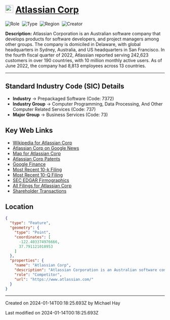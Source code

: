 
# <img src="https://www.atlassian.com/apple-touch-icon.png" alt="Atlassian Corp Logo" height="25px" title="Atlassian Corp" />  [Atlassian Corp](https://www.atlassian.com/) 


![Role](https://img.shields.io/badge/Role-Competitor-blue?style=for-the-badge)&nbsp;&nbsp;![Type](https://img.shields.io/badge/Type-Public-blue?style=for-the-badge)&nbsp;&nbsp;![Region](https://img.shields.io/badge/Region-AMER-blue?style=for-the-badge)&nbsp;&nbsp;![Creator](https://img.shields.io/badge/Creator-Michael%20Hay-blue?style=for-the-badge)

**Description:** Atlassian Corporation is an Australian software company that develops products for software developers, and project managers among other groups. The company is domiciled in Delaware, with global headquarters in Sydney, Australia, and US headquarters in San Francisco.  In the fourth fiscal quarter of 2022, Atlassian reported serving 242,623 customers in over 190 countries, with 10 million monthly active users. As of June 2022, the company had 8,813 employees across 13 countries.

---


## Standard Industry Code (SIC) Details

* **Industry** &#8594; Prepackaged Software (Code: 7372)
* **Industry Group** &#8594; Computer Programming, Data Processing, And Other Computer Related Services (Code: 737)
* **Major Group** &#8594; Business Services (Code: 73)


## Key Web Links

*  [Wikipedia for Atlassian Corp](https://en.wikipedia.org/wiki/Atlassian) 
*  [Atlassian Corp on Google News](https://news.google.com/search?q=Atlassian%20Corp) 
*  [Map for Atlassian Corp](https://www.google.com/maps/place/350%20Bush%20St%2C%20Floor%2013%2C%20San%20Francisco%2C%20California%2C%2094104) 
*  [Atlassian Corp Patents](https://patents.google.com/?assignee=Atlassian%20Corp) 
*  [Google Finance](https://www.google.com/finance/quote/TEAM:Nasdaq) 
*  [Most Recent 10-k Filing](https://www.sec.gov/Archives/edgar/data/1650372/000165037223000024/0001650372-23-000024-index.html) 
*  [Most Recent 10-Q Filing](https://www.sec.gov/Archives/edgar/data/1650372/000165037223000040/0001650372-23-000040-index.html) 
*  [SEC EDGAR Firmographics](https://data.sec.gov/submissions/CIK0001650372.json) 
*  [All Filings for Atlassian Corp](https://www.sec.gov/cgi-bin/browse-edgar?CIK=1650372&action=getcompany) 
*  [Shareholder Transactions](undefined) 


## Location
```geojson
{
  "type": "Feature",
  "geometry": {
    "type": "Point",
    "coordinates": [
      -122.403374976666,
      37.791121018953
    ]
  },
  "properties": {
    "name": "Atlassian Corp",
    "description": "Atlassian Corporation is an Australian software company that develops products for software developers, and project managers among other groups. The company is domiciled in Delaware, with global headquarters in Sydney, Australia, and US headquarters in San Francisco.  In the fourth fiscal quarter of 2022, Atlassian reported serving 242,623 customers in over 190 countries, with 10 million monthly active users. As of June 2022, the company had 8,813 employees across 13 countries.",
    "role": "Competitor",
    "url": "https://www.atlassian.com/"
  }
}
```

---
Created on 2024-01-14T00:18:25.693Z by Michael Hay

Last modified on 2024-01-14T00:18:25.693Z